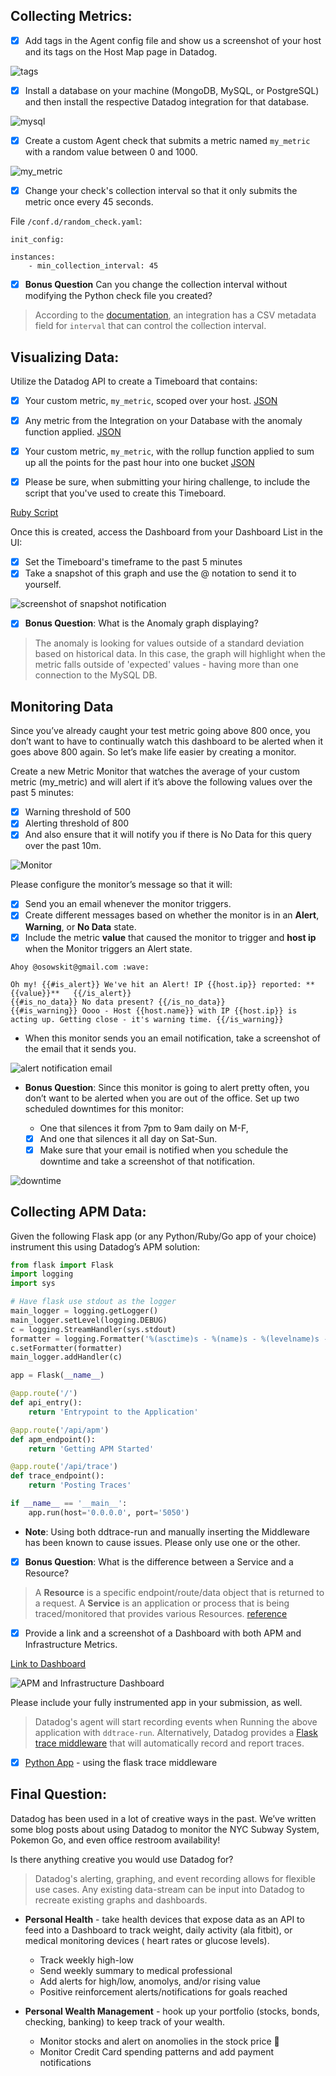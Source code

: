 ## Collecting Metrics:

- [x] Add tags in the Agent config file and show us a screenshot of your host and its tags on the Host Map page in Datadog.

![tags](https://user-images.githubusercontent.com/768821/48220655-bf34f400-e344-11e8-98c7-8f65130f5950.png)

- [x] Install a database on your machine (MongoDB, MySQL, or PostgreSQL) and then install the respective Datadog integration for that database.

![mysql](https://user-images.githubusercontent.com/768821/48231498-30839f80-e363-11e8-93d2-606a71c4a5d9.png)
- [x] Create a custom Agent check that submits a metric named `my_metric` with a random value between 0 and 1000.

![my_metric](https://user-images.githubusercontent.com/768821/48236179-f2dc4200-e375-11e8-99a9-7fe118a09864.png)
- [x] Change your check's collection interval so that it only submits the metric once every 45 seconds.

File `/conf.d/random_check.yaml`:
```
init_config:

instances:
    - min_collection_interval: 45
```

- [x] **Bonus Question** Can you change the collection interval without modifying the Python check file you created?

> According to the [documentation](https://docs.datadoghq.com/developers/integrations/new_check_howto/#metadata-csv), an integration has a CSV metadata field for `interval` that can control the collection interval. 

## Visualizing Data:

Utilize the Datadog API to create a Timeboard that contains:

- [x] Your custom metric, `my_metric`, scoped over your host. [JSON](ruby-script/timeboard-creator/metric.json)
- [x] Any metric from the Integration on your Database with the anomaly function applied. [JSON](ruby-script/timeboard-creator/anomaly.json)
- [x] Your custom metric, `my_metric`, with the rollup function applied to sum up all the points for the past hour into one bucket [JSON](ruby-script/timeboard-creator/rollup.json)

- [x] Please be sure, when submitting your hiring challenge, to include the script that you've used to create this Timeboard.

[Ruby Script](ruby-script/timeboard-creator/run_it.rb)

Once this is created, access the Dashboard from your Dashboard List in the UI:

- [x] Set the Timeboard's timeframe to the past 5 minutes
- [x] Take a snapshot of this graph and use the @ notation to send it to yourself.

![screenshot of snapshot notification](https://user-images.githubusercontent.com/768821/48292335-c5070400-e42e-11e8-99e6-d12cda8cadeb.png)

- [x] **Bonus Question**: What is the Anomaly graph displaying?

> The anomaly is looking for values outside of a standard deviation based on historical data. In this case, the graph will highlight when the metric falls outside of 'expected' values - having more than one connection to the MySQL DB.

## Monitoring Data

Since you’ve already caught your test metric going above 800 once, you don’t want to have to continually watch this dashboard to be alerted when it goes above 800 again. So let’s make life easier by creating a monitor.

Create a new Metric Monitor that watches the average of your custom metric (my_metric) and will alert if it’s above the following values over the past 5 minutes:

- [x] Warning threshold of 500
- [x] Alerting threshold of 800
- [x] And also ensure that it will notify you if there is No Data for this query over the past 10m.

![Monitor](https://user-images.githubusercontent.com/768821/48278294-fd441d80-e401-11e8-8883-00d1a6bf7df4.png)

Please configure the monitor’s message so that it will:

- [x] Send you an email whenever the monitor triggers.
- [x] Create different messages based on whether the monitor is in an **Alert**, **Warning**, or **No Data** state.
- [x] Include the metric **value** that caused the monitor to trigger and **host ip** when the Monitor triggers an Alert state.

```
Ahoy @osowskit@gmail.com :wave:

Oh my! {{#is_alert}} We've hit an Alert! IP {{host.ip}} reported: **{{value}}**   {{/is_alert}}
{{#is_no_data}} No data present? {{/is_no_data}}
{{#is_warning}} Oooo - Host {{host.name}} with IP {{host.ip}} is acting up. Getting close - it's warning time. {{/is_warning}} 
```

* When this monitor sends you an email notification, take a screenshot of the email that it sends you.

![alert notification email](https://user-images.githubusercontent.com/768821/48278769-52ccfa00-e403-11e8-8a7d-45a065008361.png)

* **Bonus Question**: Since this monitor is going to alert pretty often, you don’t want to be alerted when you are out of the office. Set up two scheduled downtimes for this monitor:

  * One that silences it from 7pm to 9am daily on M-F,
  - [x] And one that silences it all day on Sat-Sun.
  - [x] Make sure that your email is notified when you schedule the downtime and take a screenshot of that notification.

![downtime](https://user-images.githubusercontent.com/768821/48278582-cc181d00-e402-11e8-9460-a194ba3449da.png)


## Collecting APM Data:

Given the following Flask app (or any Python/Ruby/Go app of your choice) instrument this using Datadog’s APM solution:

```python
from flask import Flask
import logging
import sys

# Have flask use stdout as the logger
main_logger = logging.getLogger()
main_logger.setLevel(logging.DEBUG)
c = logging.StreamHandler(sys.stdout)
formatter = logging.Formatter('%(asctime)s - %(name)s - %(levelname)s - %(message)s')
c.setFormatter(formatter)
main_logger.addHandler(c)

app = Flask(__name__)

@app.route('/')
def api_entry():
    return 'Entrypoint to the Application'

@app.route('/api/apm')
def apm_endpoint():
    return 'Getting APM Started'

@app.route('/api/trace')
def trace_endpoint():
    return 'Posting Traces'

if __name__ == '__main__':
    app.run(host='0.0.0.0', port='5050')
```


* **Note**: Using both ddtrace-run and manually inserting the Middleware has been known to cause issues. Please only use one or the other.

- [x] **Bonus Question**: What is the difference between a Service and a Resource?

> A **Resource** is a specific endpoint/route/data object that is returned to a request. A **Service** is an application or process that is being traced/monitored that provides various Resources. [reference](https://help.datadoghq.com/hc/en-us/articles/115000702546-What-is-the-Difference-Between-Type-Service-Resource-and-Name-)

- [x] Provide a link and a screenshot of a Dashboard with both APM and Infrastructure Metrics.

[Link to Dashboard](https://app.datadoghq.com/dash/981260/osowskit-api-generated)

![APM and Infrastructure Dashboard](https://user-images.githubusercontent.com/768821/48358323-5d7bcf00-e64f-11e8-9140-bbade2002875.png)

Please include your fully instrumented app in your submission, as well.

> Datadog's agent will start recording events when Running the above application with `ddtrace-run`. Alternatively, Datadog provides a [Flask trace middleware](http://pypi.datadoghq.com/trace/docs/web_integrations.html#flask) that will automatically record and report traces.

- [x] [Python App](python_script/apm_sample.py) - using the flask trace middleware

## Final Question:

Datadog has been used in a lot of creative ways in the past. We’ve written some blog posts about using Datadog to monitor the NYC Subway System, Pokemon Go, and even office restroom availability!

Is there anything creative you would use Datadog for?

> Datadog's alerting, graphing, and event recording allows for flexible use cases. Any existing data-stream can be input into Datadog to recreate existing graphs and dashboards.

* **Personal Health** - take health devices that expose data as an API to feed into a Dashboard to track weight, daily activity (ala fitbit), or medical monitoring devices ( heart rates or glucose levels).
  - Track weekly high-low
  - Send weekly summary to medical professional
  - Add alerts for high/low, anomolys, and/or rising value
  - Positive reinforcement alerts/notifications for goals reached
  
* **Personal Wealth Management** - hook up your portfolio (stocks, bonds, checking, banking) to keep track of your wealth.
   - Monitor stocks and alert on anomolies in the stock price :money_with_wings:
   - Monitor Credit Card spending patterns and add payment notifications

